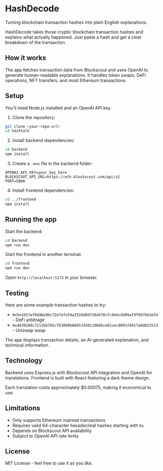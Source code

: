 # HashDecode

Turning blockchain transaction hashes into plain English explanations.

HashDecode takes those cryptic blockchain transaction hashes and explains what actually happened. Just paste a hash and get a clear breakdown of the transaction.

## How it works

The app fetches transaction data from Blockscout and uses OpenAI to generate human-readable explanations. It handles token swaps, DeFi operations, NFT transfers, and most Ethereum transactions.

## Setup

You'll need Node.js installed and an OpenAI API key.

1. Clone the repository:
```bash
git clone <your-repo-url>
cd hashtalk
```

2. Install backend dependencies:
```bash
cd backend
npm install
```

3. Create a `.env` file in the backend folder:
```
OPENAI_API_KEY=your_key_here
BLOCKSCOUT_API_URL=https://eth.blockscout.com/api/v2
PORT=5000
```

4. Install frontend dependencies:
```bash
cd ../frontend
npm install
```

## Running the app

Start the backend:
```bash
cd backend
npm run dev
```

Start the frontend in another terminal:
```bash
cd frontend
npm run dev
```

Open `http://localhost:5173` in your browser.

## Testing

Here are some example transaction hashes to try:
- `0x5e1657ef0e9be9bc72efefe59a2528d0d730d478cfc9e6cdd09af9f997bb3ef4` - DeFi arbitrage
- `0xd839280c7211bb765cf63099b86657d3011904bce81cec8091f4017a9d652513` - Uniswap swap

The app displays transaction details, an AI-generated explanation, and technical information.

## Technology

Backend uses Express.js with Blockscout API integration and OpenAI for translations. Frontend is built with React featuring a dark theme design.

Each translation costs approximately $0.00075, making it economical to use.

## Limitations

- Only supports Ethereum mainnet transactions
- Requires valid 64-character hexadecimal hashes starting with `0x`
- Depends on Blockscout API availability
- Subject to OpenAI API rate limits

## License

MIT License - feel free to use it as you like.
